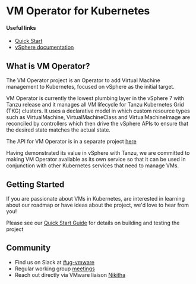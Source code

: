 # VM Operator for Kubernetes

#### Useful links
- [Quick Start](docs/quick-start-guide.md)
- [vSphere documentation](https://docs.vmware.com/en/VMware-vSphere/7.0/vmware-vsphere-with-tanzu/GUID-152BE7D2-E227-4DAA-B527-557B564D9718.html)

## What is VM Operator?

The VM Operator project is an Operator to add Virtual Machine management to Kubernetes, focused on vSphere as the initial target.

VM Operator is currently the lowest plumbing layer in the vSphere 7 with Tanzu release and it manages all VM lifecycle
for Tanzu Kubernetes Grid (TKG) clusters. It uses a declarative model in which custom resource types such as
VirtualMachine, VirtualMachineClass and VirtualMachineImage are reconciled by controllers which then drive the 
vSphere APIs to ensure that the desired state matches the actual state. 

The API for VM Operator is in a separate project [here](https://github.com/vmware-tanzu/vm-operator-api)

Having demonstrated its value in vSphere with Tanzu, we are committed to making VM Operator available as its own service
so that it can be used in conjunction with other Kubernetes services that need to manage VMs.

## Getting Started

If you are passionate about VMs in Kubernetes, are interested in learning about our roadmap or have
ideas about the project, we'd love to hear from you!

Please see our [Quick Start Guide](docs/quick-start-guide.md) for details on building and testing the project

## Community
- Find us on Slack at [#ug-vmware](https://kubernetes.slack.com/messages/ug-vmware)
- Regular working group [meetings](https://docs.google.com/document/d/1B2oUAuNbYc8nXjRrN353Pt-mDPtwyLrBO3cok7BfV4s/edit?usp=sharing)
- Reach out directly via VMware liaison [Nikitha](https://twitter.com/lafemmenikitha)
